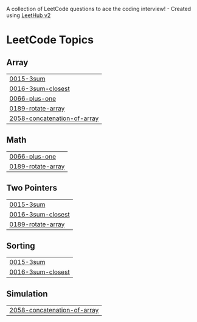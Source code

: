 A collection of LeetCode questions to ace the coding interview! - Created using [LeetHub v2](https://github.com/arunbhardwaj/LeetHub-2.0)
<!---LeetCode Topics Start-->
# LeetCode Topics
## Array
|  |
| ------- |
| [0015-3sum](https://github.com/Guna42/DSA-LEETCODE/tree/master/0015-3sum) |
| [0016-3sum-closest](https://github.com/Guna42/DSA-LEETCODE/tree/master/0016-3sum-closest) |
| [0066-plus-one](https://github.com/Guna42/DSA-LEETCODE/tree/master/0066-plus-one) |
| [0189-rotate-array](https://github.com/Guna42/DSA-LEETCODE/tree/master/0189-rotate-array) |
| [2058-concatenation-of-array](https://github.com/Guna42/DSA-LEETCODE/tree/master/2058-concatenation-of-array) |
## Math
|  |
| ------- |
| [0066-plus-one](https://github.com/Guna42/DSA-LEETCODE/tree/master/0066-plus-one) |
| [0189-rotate-array](https://github.com/Guna42/DSA-LEETCODE/tree/master/0189-rotate-array) |
## Two Pointers
|  |
| ------- |
| [0015-3sum](https://github.com/Guna42/DSA-LEETCODE/tree/master/0015-3sum) |
| [0016-3sum-closest](https://github.com/Guna42/DSA-LEETCODE/tree/master/0016-3sum-closest) |
| [0189-rotate-array](https://github.com/Guna42/DSA-LEETCODE/tree/master/0189-rotate-array) |
## Sorting
|  |
| ------- |
| [0015-3sum](https://github.com/Guna42/DSA-LEETCODE/tree/master/0015-3sum) |
| [0016-3sum-closest](https://github.com/Guna42/DSA-LEETCODE/tree/master/0016-3sum-closest) |
## Simulation
|  |
| ------- |
| [2058-concatenation-of-array](https://github.com/Guna42/DSA-LEETCODE/tree/master/2058-concatenation-of-array) |
<!---LeetCode Topics End-->